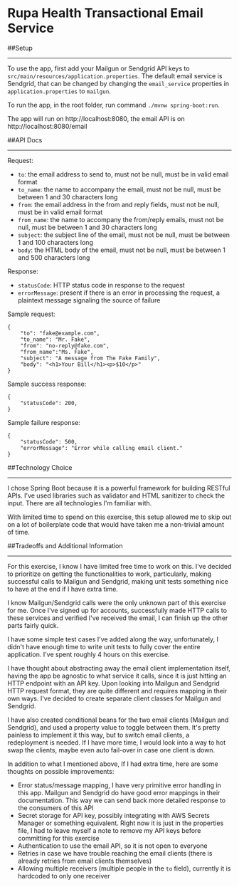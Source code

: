 # Rupa Health Transactional Email Service

##Setup
___
To use the app, first add your Mailgun or Sendgrid API keys to `src/main/resources/application.properties`. The default email service is Sendgrid,
that can be changed by changing the `email_service` properties in `application.properties` to `mailgun`.

To run the app, in the root folder, run command `./mvnw spring-boot:run`.

The app will run on http://localhost:8080, the email API is on http://localhost:8080/email

##API Docs
___
Request:
- `to`: the email address to send to, must not be null, must be in valid email format
- `to_name`: the name to accompany the email, must not be null, must be between 1 and 30 characters long
- `from`: the email address in the from and reply fields, must not be null, must be in valid email format
- `from_name`: the name to accompany the from/reply emails, must not be null, must be between 1 and 30 characters long
- `subject`: the subject line of the email, must not be null, must be between 1 and 100 characters long
- `body`: the HTML body of the email, must not be null, must be between 1 and 500 characters long

Response:
- `statusCode`: HTTP status code in response to the request
- `errorMessage`: present if there is an error in processing the request, a plaintext message signaling the source of failure

Sample request:
```
{
    "to": "fake@example.com",
    "to_name": "Mr. Fake",
    "from": "no-reply@fake.com",
    "from_name":"Ms. Fake",
    "subject": "A message from The Fake Family",
    "body": "<h1>Your Bill</h1><p>$10</p>"
}
```
Sample success response:
```
{
    "statusCode": 200,
}
```
Sample failure response:
```
{
    "statusCode": 500,
    "errorMessage": "Error while calling email client."
}
```

##Technology Choice
___
I chose Spring Boot because it is a powerful framework for building RESTful APIs. I've used libraries such as validator and HTML sanitizer to check the input.
There are all technologies I'm familiar with. 

With limited time to spend on this exercise, this setup allowed me to skip out on a lot of boilerplate code that would have taken me a non-trivial amount of time.


##Tradeoffs and Additional Information
___
For this exercise, I know I have limited free time to work on this.
I've decided to prioritize on getting the functionalities to work, particularly, making successful calls to Mailgun and Sendgrid,
making unit tests something nice to have at the end if I have extra time.

I know Mailgun/Sendgrid calls were the only unknown part of this exercise for me. Once I've signed up for accounts, successfully
made HTTP calls to these services and verified I've received the email, I can finish up the other parts fairly quick.

I have some simple test cases I've added along the way, unfortunately, I didn't have enough time to write unit tests to
fully cover the entire application. I've spent roughly 4 hours on this exercise.

I have thought about abstracting away the email client implementation itself, having the app
be agnostic to what service it calls, since it is just hitting an HTTP endpoint with an API key.
Upon looking into Mailgun and Sendgrid HTTP request format, they are quite different and requires mapping
in their own ways. I've decided to create separate client classes for Mailgun and Sendgrid.

I have also created conditional beans for the two email clients (Mailgun and Sendgrid), and used a property
value to toggle between them. It's pretty painless to implement it this way, but 
to switch email clients, a redeployment is needed. If I have more time, I would look into
a way to hot swap the clients, maybe even auto fail-over in case one client is down.

In addition to what I mentioned above, If I had extra time, here are some thoughts on possible improvements:
- Error status/message mapping, I have very primitive error handling in this app. Mailgun and Sendgrid do have good error mappings in their documentation. This way we can send back more detailed response to the consumers of this API
- Secret storage for API key, possibly integrating with AWS Secrets Manager or something equivalent. Right now it is just in the properties file, I had to leave myself a note to remove my API keys before committing for this exercise
- Authentication to use the email API, so it is not open to everyone
- Retries in case we have trouble reaching the email clients (there is already retries from email clients themselves)
- Allowing multiple receivers (multiple people in the `to` field), currently it is hardcoded to only one receiver
